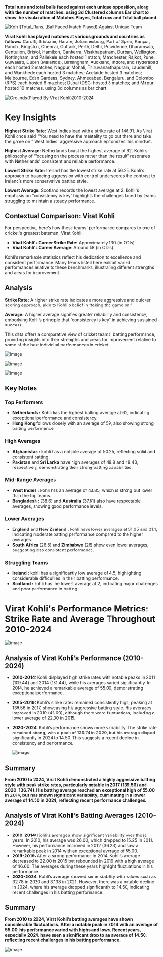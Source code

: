 **Total runs and total balls faced against each unique opposition, along with the number of matches. using 3d Clustered columns Bar chart to show the visulazation of Matches Playes, Total runs and Total ball placed.**

![Kohli(Total_Runs, ,Ball Faced   Match Played) Against Unique Team](https://github.com/user-attachments/assets/24aad8ad-2bc4-4c29-a07a-8faba0ae2be5)


**Virat Kohli has played matches at various grounds and countries as follows:** Cardiff, Brisbane, Harare, Johannesburg, Port of Spain, Kanpur, Ranchi, Kingston, Chennai, Cuttack, Perth, Delhi, Providence, Dharamsala, Centurion, Bristol, Hamilton, Canberra, Visakhapatnam, Durban, Wellington, Nottingham, and Pallekele each hosted 1 match; Manchester, Rajkot, Pune, Guwahati, Dublin (Malahide), Birmingham, Auckland, Indore, and Hyderabad each hosted 2 matches; Nagpur, Mohali, Thiruvananthapuram, Lauderhill, and Wankhede each hosted 3 matches; Adelaide hosted 3 matches; Melbourne, Eden Gardens, Sydney, Ahmedabad, Bengaluru, and Colombo (RPS) each hosted 6 matches; Dubai (DSC) hosted 8 matches; and Mirpur hosted 10 matches. using 3d columns as bar chart 

![Grounds(Played By Virat Kohli)2010-2024](https://github.com/user-attachments/assets/32af0c51-0eb2-42b3-bce3-10d3d0b1f8a7)


# Key Insights

**Highest Strike Rate:** West Indies lead with a strike rate of 146.91. As Virat Kohli once said, “You need to have the mentality to go out there and take the game on.” West Indies' aggressive approach epitomizes this mindset.

**Highest Average:** Netherlands boast the highest average of 62. Kohli's philosophy of “focusing on the process rather than the result” resonates with Netherlands' consistent and reliable performance.

**Lowest Strike Rate:** Ireland has the lowest strike rate at 56.25. Kohli’s approach to balancing aggression with control underscores the contrast to Ireland’s more conservative batting style.

**Lowest Average:** Scotland records the lowest average at 2. Kohli's emphasis on “consistency is key” highlights the challenges faced by teams struggling to maintain a steady performance.

## Contextual Comparison: Virat Kohli

For perspective, here’s how these teams' performance compares to one of cricket's greatest batsmen, Virat Kohli:

- **Virat Kohli's Career Strike Rate:** Approximately 130 (in ODIs).
- **Virat Kohli's Career Average:** Around 58 (in ODIs).

Kohli’s remarkable statistics reflect his dedication to excellence and consistent performance. Many teams listed here exhibit varied performances relative to these benchmarks, illustrating different strengths and areas for improvement.

## Analysis

**Strike Rate:** A higher strike rate indicates a more aggressive and quicker scoring approach, akin to Kohli's belief in “taking the game on.”

**Average:** A higher average signifies greater reliability and consistency, embodying Kohli’s principle that “consistency is key” in achieving sustained success.

This data offers a comparative view of cricket teams' batting performance, providing insights into their strengths and areas for improvement relative to some of the best individual performances in cricket.

![image](https://github.com/user-attachments/assets/7e7c8a9f-63de-4088-9526-e40310c98b92)

![image](https://github.com/user-attachments/assets/79782f98-dbf3-4956-b629-4ba7fdd1ecee)


![image](https://github.com/user-attachments/assets/9791fefc-e513-405a-8a53-05c2e7e63f9e)


## Key Notes

### Top Performers
- **Netherlands :** Kohli has the highest batting average at 62, indicating exceptional performance and consistency.
- **Hong Kong** follows closely with an average of 59, also showing strong batting performance.

### High Averages
- **Afghanistan :** kohli has a notable average of 50.25, reflecting solid and consistent batting.
- **Pakistan** and **Sri Lanka** have high averages of 48.8 and 48.43, respectively, demonstrating their strong batting capabilities.

### Mid-Range Averages
- **West Indies :** kohli has an average of 43.85, which is strong but lower than the top teams.
- **Bangladesh :** (38.6) and **Australia** (37.81) also have respectable averages, showing good performance levels.

### Lower Averages
- **England** and **New Zealand :** kohli have lower averages at 31.95 and 31.1, indicating moderate batting performance compared to the higher averages.
- **South Africa** (26.5) and **Zimbabwe** (26) show even lower averages, suggesting less consistent performance.

### Struggling Teams
- **Ireland :** kohli has a significantly low average of 4.5, highlighting considerable difficulties in their batting performance.
- **Scotland :**  kohli has the lowest average at 2, indicating major challenges and poor performance in batting.


# Virat Kohli's Performance Metrics: Strike Rate and Average Throughout 2010-2024

![image](https://github.com/user-attachments/assets/31cc3603-64dd-4bb6-a572-312daecb1668)


## Analysis of Virat Kohli’s Performance (2010-2024)

- **2010-2014:** Kohli displayed high strike rates with notable peaks in 2011 (109.44) and 2014 (131.44), while his averages varied significantly. In 2014, he achieved a remarkable average of 55.00, demonstrating exceptional performance.
- **2015-2019:** Kohli’s strike rates remained consistently high, peaking at 139.56 in 2017, showcasing his aggressive batting style. His averages improved in 2019 (46.60), although there were fluctuations, including a lower average of 22.00 in 2015.
- **2020-2024:** Kohli’s performance shows more variability. The strike rate remained strong, with a peak of 136.74 in 2020, but his average dipped significantly in 2024 to 14.50. This suggests a recent decline in consistency and performance.

  ![image](https://github.com/user-attachments/assets/9b794ed5-0ac3-43cc-a990-16b9b1fb0382)


## Summary

**From 2010 to 2024, Virat Kohli demonstrated a highly aggressive batting style with peak strike rates, particularly notable in 2017 (139.56) and 2020 (136.74). His batting average reached an exceptional high of 55.00 in 2014, but has shown significant variability, culminating in a lower average of 14.50 in 2024, reflecting recent performance challenges.**

## Analysis of Virat Kohli’s Batting Averages (2010-2024)

- **2010-2014:** Kohli’s averages show significant variability over these years. In 2010, his average was 26.00, which dropped to 15.25 in 2011. However, his performance improved in 2012 (36.23) and saw a remarkable peak in 2014 with an exceptional average of 55.00.
- **2015-2019:** After a strong performance in 2014, Kohli’s average decreased to 22.00 in 2015 but rebounded in 2019 with a high average of 46.60. The averages during these years highlight fluctuations in his performance.
- **2020-2024:** Kohli’s average showed some stability with values such as 32.78 in 2020 and 37.38 in 2021. However, there was a notable decline in 2024, where his average dropped significantly to 14.50, indicating recent challenges in his batting performance.

## Summary

**From 2010 to 2024, Virat Kohli’s batting averages have shown considerable fluctuations. After a notable peak in 2014 with an average of 55.00, his performance varied with highs and lows. Recent years, especially 2024, have seen a significant drop to an average of 14.50, reflecting recent challenges in his batting performance.**

![image](https://github.com/user-attachments/assets/5f7e95cf-d79d-49c9-97a8-7c07ebe191dc)

